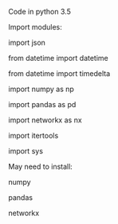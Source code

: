 Code in python 3.5

Import modules:

import json

from datetime import datetime

from datetime import timedelta

import numpy as np

import pandas as pd

import networkx as nx

import itertools

import sys


May need to install:

numpy

pandas

networkx
